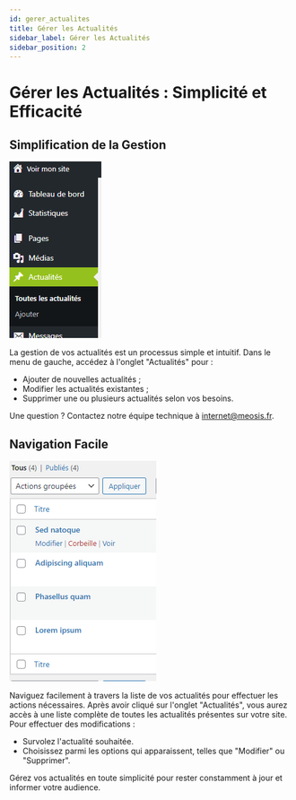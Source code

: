 ```yaml
---
id: gerer_actualites
title: Gérer les Actualités
sidebar_label: Gérer les Actualités
sidebar_position: 2
---
```


# Gérer les Actualités : Simplicité et Efficacité

## Simplification de la Gestion

![gestion](./img/62.png)

La gestion de vos actualités est un processus simple et intuitif. Dans le menu de gauche, accédez à l'onglet "Actualités" pour :

- Ajouter de nouvelles actualités ;
- Modifier les actualités existantes ;
- Supprimer une ou plusieurs actualités selon vos besoins.

Une question ? Contactez notre équipe technique à internet@meosis.fr.

## Navigation Facile

![gestion](./img/63.png)

Naviguez facilement à travers la liste de vos actualités pour effectuer les actions nécessaires. Après avoir cliqué sur l'onglet "Actualités", vous aurez accès à une liste complète de toutes les actualités présentes sur votre site. Pour effectuer des modifications :

- Survolez l'actualité souhaitée.
- Choisissez parmi les options qui apparaissent, telles que "Modifier" ou "Supprimer".

Gérez vos actualités en toute simplicité pour rester constamment à jour et informer votre audience.
